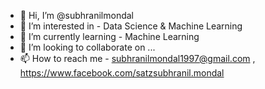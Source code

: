 - 👋 Hi, I’m @subhranilmondal
- 👀 I’m interested in - Data Science & Machine Learning
- 🌱 I’m currently learning - Machine Learning 
- 💞️ I’m looking to collaborate on ...
- 📫 How to reach me - subhranilmondal1997@gmail.com , https://www.facebook.com/satzsubhranil.mondal

<!---
subhranilmondal/subhranilmondal is a ✨ special ✨ repository because its `README.md` (this file) appears on your GitHub profile.
You can click the Preview link to take a look at your changes.
--->
